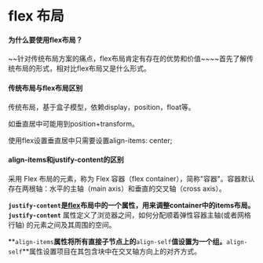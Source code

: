 # flex 布局
#### 为什么要使用flex布局？
~~针对传统布局方案的痛点，flex布局肯定有存在的优势和价值~~~~首先了解传统布局的形式，相对比flex布局又是什么形式。

####  传统布局与flex布局区别

传统布局，基于盒子模型，依赖display，position，float等。

如垂直居中可能用到position+transform。

使用flex设置垂直居中只需要设置align-items: center;

#### align-items和justify-content的区别

采用 Flex 布局的元素，称为 Flex 容器（flex container），简称"容器"。容器默认存在两根轴：水平的主轴（main axis）和垂直的交叉轴（cross axis）。

**`justify-content`**是[flex](https://so.csdn.net/so/search?q=flex&spm=1001.2101.3001.7020)布局中的一个属性，用来调整container中的items布局。**`justify-content`** 属性定义了浏览器之间，如何分配顺着弹性容器主轴(或者网格行轴) 的元素之间及其周围的空间。

**`align-items`**属性将所有直接子节点上的**`align-self`**值设置为一个组。**`align-self`**属性设置项目在其包含块中在交叉轴方向上的对齐方式。
